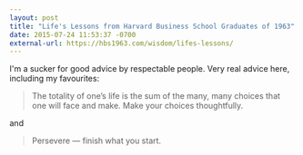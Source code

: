 ```yaml
---
layout: post
title: "Life's Lessons from Harvard Business School Graduates of 1963"
date: 2015-07-24 11:53:37 -0700
external-url: https://hbs1963.com/wisdom/lifes-lessons/
---
```


I'm a sucker for good advice by respectable people. Very real advice here,
including my favourites:

> The totality of one’s life is the sum of the many, many choices that one
> will face and make. Make your choices thoughtfully.

and

> Persevere — finish what you start.
